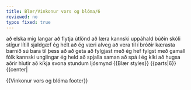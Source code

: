 ```yaml
---
title: Blær/Vinkonur vors og blóma/6
reviewed: no
typos fixed: true
---
```

<vocabulary>
að elska
mig langar
að flytja
útlönd
að læra
kannski
uppáhald
búðin
skóli
stígur
lítill
sjaldgæf
ég hélt að ég væri
alveg
að vera til í
bróðir
kærasta
barnið
sú
bara
til þess að
að geta
að fylgjast með
ég hef fylgst með
gamall
fólk
kannski
unglingar
ég held
að spjalla
saman
að spá í
ég kíki
að hugsa
aðrir
hlutir
að kíkja
svona
stundum
ljósmynd
</vocabulary>
{{Blær styles}}
{{parts|6}}

<div class="book" data-translate=true data-audio-file="vinkonurvorsogbloma-06-6.mp3">
{{center|<Audio src="vinkonurvorsogbloma-06-6.mp3"/>}}

<div class="blaer article">

<div class="article-entry">
  <div class="image-box image-box-medium">
    <Image src="Blær_–_Vinkonur_vors_og_blóma_30783.jpeg"/>
  </div>

  <div class="image-box image-box-medium">
    <Image src="Blær_–_Vinkonur_vors_og_blóma_26849.jpeg"/>
  </div>

  <div class="image-box image-box-medium">
    <Image src="Blær_–_Vinkonur_vors_og_blóma_40364.jpeg"/>
  </div>

  <div class="text">
    <p><strong data-no-translate="true" data-no-audio="true">Íris:</strong> Ég elska Reykjavík en mig langar að flytja til útlanda einhvern tímann að læra kannski.<br><strong data-no-translate="true" data-no-audio="true">Hildur:</strong> Uppáhaldið mitt er Krambúðin á Skólavörðustíg, mjög lítil búð og mjög sjaldgæf.<br><strong data-no-translate="true" data-no-audio="true"></strong><strong data-no-translate="true" data-no-audio="true">Eva:</strong> Ég væri samt alveg til í að flytja til útlanda.<br><strong data-no-translate="true" data-no-audio="true"></strong><strong data-no-translate="true" data-no-audio="true">Hildur:</strong> Bróðir minn býr í útlöndum með kærustunni sinni og barninu þeirra. Ég er sú eina sem er með Facebook bara til þess að<!--TODO--> geta fylgst með þeim.<br><strong data-no-translate="true" data-no-audio="true"></strong><strong data-no-translate="true" data-no-audio="true">Íris:</strong> Það er bara gamalt fólk á Facebook.<br><strong data-no-translate="true" data-no-audio="true"></strong><strong data-no-translate="true" data-no-audio="true">Eva:</strong> Allir eru bara með Snapchat og Instagram kannski.<br><strong data-no-translate="true" data-no-audio="true"></strong><strong data-no-translate="true" data-no-audio="true">Íris:</strong> Svona unglingar eru held ég bara að nota Facebook til þess að spjalla saman.
      <br><strong data-no-translate="true" data-no-audio="true"></strong><strong data-no-translate="true" data-no-audio="true">Hildur:</strong> Ég er samt ekkert að spá mikið í Snapchat, ég kíki stundum á þetta en er annars bara að hugsa um allt aðra hluti.<br><strong data-no-translate="true" data-no-audio="true"></strong><strong data-no-translate="true" data-no-audio="true">Eva:</strong> Já, ég líka. Maður kíkir bara svona stundum.
    </p>
  </div>
</div>

<div class="article-authors-wrap">
  <div class="article-authors">
    <div class="article-authors-writers">
      <h2>Texti</h2>
      <a href="https://blaer.is/profill/svanhildur" class="user">
            <Image src="Blær_–_Vinkonur_vors_og_blóma_85125.jpeg"/> <h3>Svanhildur Gréta</h3>
          </a>
    </div>
    <div class="article-authors-photographers">
      <h2>Ljósmyndir</h2>
      <a href="https://blaer.is/profill/julia" class="user right">
            <Image src="Blær_–_Vinkonur_vors_og_blóma_9768.jpeg"/> <h3>Júlía</h3>
          </a>
    </div>
  </div>
</div>

</div>

</div>

{{Vinkonur vors og blóma footer}}

